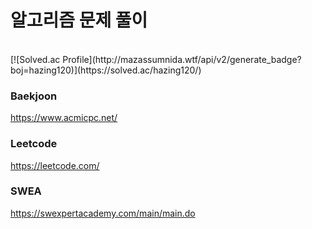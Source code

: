 # 알고리즘 문제 풀이

<br>
[![Solved.ac Profile](http://mazassumnida.wtf/api/v2/generate_badge?boj=hazing120)](https://solved.ac/hazing120/)
<br>

### Baekjoon
https://www.acmicpc.net/

### Leetcode
https://leetcode.com/

### SWEA
https://swexpertacademy.com/main/main.do
